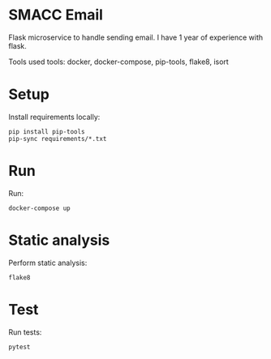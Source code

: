 # SMACC Email
Flask microservice to handle sending email.
I have 1 year of experience with flask.

Tools used tools: docker, docker-compose, pip-tools, flake8, isort

# Setup

Install requirements locally:
```
pip install pip-tools
pip-sync requirements/*.txt
```

# Run

Run:
```
docker-compose up
```

# Static analysis

Perform static analysis:
```
flake8
```

# Test

Run tests:
```
pytest
```
